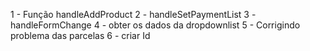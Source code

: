 1 - Função handleAddProduct
2 - handleSetPaymentList
3 - handleFormChange
4 - obter os dados da dropdownlist
5 - Corrigindo problema das parcelas
6 - criar Id 